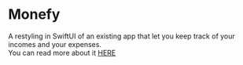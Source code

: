 # Monefy
A restyling in SwiftUI of an existing app that let you keep track of your incomes and your expenses.<br>
You can read more about it <a href= "https://elviraleveque.github.io/portfolio/projects/monefy.html" > HERE </a>
